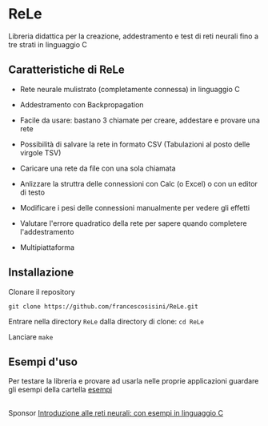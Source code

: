 # ReLe
Libreria didattica per la creazione, addestramento e test di reti neurali fino a tre strati in linguaggio C

## Caratteristiche di ReLe
- Rete neurale mulistrato (completamente connessa) in linguaggio C
- Addestramento con Backpropagation
- Facile da usare: bastano 3 chiamate per creare, addestare e provare una rete
- Possibilità di salvare la rete in formato CSV (Tabulazioni al posto delle virgole TSV)
- Caricare una rete da file con una sola chiamata
- Anlizzare la struttra delle connessioni con Calc (o Excel) o con un editor di testo
- Modificare i pesi delle connessioni manualmente per vedere gli effetti
- Valutare l'errore quadratico della rete per sapere quando completere l'addestramento

- Multipiattaforma

## Installazione
Clonare il repository

`git clone https://github.com/francescosisini/ReLe.git`

Entrare nella directory  `ReLe` dalla directory di clone: `cd ReLe`

Lanciare `make`

## Esempi d'uso
Per testare la libreria e provare ad usarla nelle proprie applicazioni guardare gli esempi della cartella [esempi](esempi)
##
Sponsor [Introduzione alle reti neurali: con esempi in linguaggio C](https://www.amazon.it/Introduzione-alle-neurali-esempi-linguaggio/dp/1692945319)

